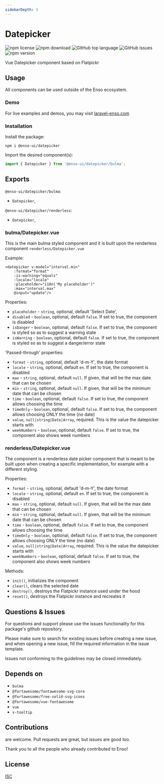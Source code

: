 ```yaml
---
sidebarDepth: 3
---
```


# Datepicker

![npm license](https://img.shields.io/npm/l/@enso-ui/datepicker.svg) 
![npm download](https://img.shields.io/npm/dm/@enso-ui/datepicker.svg) 
![GitHub top language](https://img.shields.io/github/languages/top/enso-ui/datepicker.svg) 
![GitHub issues](https://img.shields.io/github/issues/enso-ui/datepicker.svg) 
![npm version](https://img.shields.io/npm/v/@enso-ui/datepicker.svg) 

Vue Datepicker component based on Flatpickr

## Usage
All components can be used outside of the Enso ecosystem.

### Demo

For live examples and demos, you may visit [laravel-enso.com](https://www.laravel-enso.com)

### Installation

Install the package:
```
npm i @enso-ui/datepicker
```
Import the desired component(s):
```js
import { Datepicker } from '@enso-ui/datepicker/bulma';
```

## Exports

`@enso-ui/datepicker/bulma`:
- `Datepicker`,

`@enso-ui/datepicker/renderless`:
- `Datepicker`,

### bulma/Datepicker.vue
This is the main bulma styled component and it is built upon the renderless
component `renderless/Datepicker.vue`

Example:
```vue
<datepicker v-model="interval.min"
    :format="format"
    :is-warning="equals"
    :locale="locale"
    :placeholder="i18n('My placeholder')"
    :max="interval.max"
    @input="update"/>
```

Properties:
- `placeholder` - `string`, optional, default 'Select Date',
- `disabled` - `boolean`, optional, default `false`. If set to true, the component is disabled 
- `isDanger` - `boolean`, optional, default `false`. If set to true, the component is styled so as to suggest a warning state 
- `isWarning` - `boolean`, optional, default `false`. If set to true, the component is styled so as to suggest a danger/error state

'Passed-through' properties:
- `format` - `string`, optional, default 'd-m-Y', the date format
- `locale` - `string`, optional, default `en`. If set to true, the component is disabled 
- `max` - `string`, optional, default `null`. If given, 
that will be the max date that can be chosen 
- `min` - `string`, optional, default `null`. If given, 
that will be the minimum date that can be chosen  
- `time` - `boolean`, optional, default `false`. If set to true, 
the component allows choosing the time
- `timeOnly` - `boolean`, optional, default `false`. If set to true, 
the component allows choosing ONLY the time (no date)
- `value`, `null|string|Date|Array`, required. This is the value the datepicker starts with
- `weekNumbers` - `boolean`, optional, default `false`. If set to true, 
the component also shows week numbers

### renderless/Datepicker.vue
The component is a renderless date picker component that is meant to be built upon when creating
a specific implementation, for example with a different styling.

Properties:
- `format` - `string`, optional, default 'd-m-Y', the date format
- `locale` - `string`, optional, default `en`. If set to true, the component is disabled 
- `max` - `string`, optional, default `null`. If given, 
that will be the max date that can be chosen 
- `min` - `string`, optional, default `null`. If given, 
that will be the minimum date that can be chosen  
- `time` - `boolean`, optional, default `false`. If set to true, 
the component allows choosing the time
- `timeOnly` - `boolean`, optional, default `false`. If set to true, 
the component allows choosing ONLY the time (no date)
- `value`, `null|string|Date|Array`, required. This is the value the datepicker starts with
- `weekNumbers` - `boolean`, optional, default `false`. If set to true, 
the component also shows week numbers

Methods:
- `init()`, initializes the component
- `clear()`, clears the selected date
- `destroy()`, destroys the Flatpickr instance used under the hood
- `reset()`, destroys the Flatpickr instance and recreates it

## Questions & Issues

For questions and support please use the issues functionality
for this package's github repository.

Please make sure to search for existing issues before creating a new issue,
and when opening a new issue, fill the required information in the issue template.

Issues not conforming to the guidelines may be closed immediately.

## Depends on

- `bulma`
- `@fortawesome/fontawesome-svg-core`
- `@fortawesome/free-solid-svg-icons`
- `@fortawesome/vue-fontawesome`
- `vue`
- `v-tooltip`

## Contributions

are welcome. Pull requests are great, but issues are good too.

Thank you to all the people who already contributed to Enso!

## License

[ISC](https://opensource.org/licenses/ISC)
